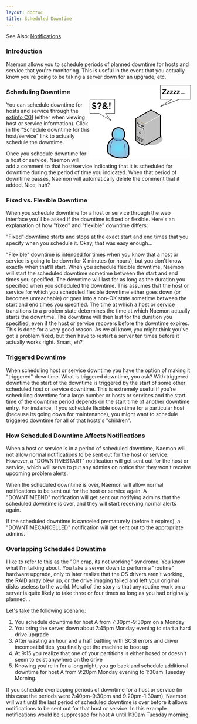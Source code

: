 ```yaml
---
layout: doctoc
title: Scheduled Downtime
---
```

<span class="glyphicon glyphicon-arrow-right"></span> See Also: <a href="notifications.html">Notifications</a>

### Introduction

Naemon allows you to schedule periods of planned downtime for hosts and service that you're monitoring.  This is useful in the event that you actually know you're going to be taking a server down for an upgrade, etc.

<img src="images/downtime.png" border="0" style="float: right;" alt="Scheduled Downtime" title="Scheduled Downtime">

### Scheduling Downtime

You can schedule downtime for hosts and service through the <a href="cgis.html#extinfo_cgi">extinfo CGI</a> (either when viewing host or service information).  Click in the "Schedule downtime for this host/service" link to actually schedule the downtime.

Once you schedule downtime for a host or service, Naemon will add a comment to that host/service indicating that it is scheduled for downtime during the period of time you indicated.  When that period of downtime passes, Naemon will automatically delete the comment that it added.  Nice, huh?

### Fixed vs. Flexible Downtime

When you schedule downtime for a host or service through the web interface you'll be asked if the downtime is fixed or flexible.  Here's an explanation of how "fixed" and "flexible" downtime differs:

"Fixed" downtime starts and stops at the exact start and end times that you specify when you schedule it.  Okay, that was easy enough...

"Flexible" downtime is intended for times when you know that a host or service is going to be down for X minutes (or hours), but you don't know exactly when that'll start.  When you schedule flexible downtime, Naemon will start the scheduled downtime sometime between the start and end times you specified.  The downtime will last for as long as the duration you specified when you scheduled the downtime.  This assumes that the host or service for which you scheduled flexible downtime either goes down (or becomes unreachable) or goes into a non-OK state sometime between the start and end times you specified.  The time at which a host or service transitions to a problem state determines the time at which Naemon actually starts the downtime.  The downtime will then last for the duration you specified, even if the host or service recovers before the downtime expires.  This is done for a very good reason.  As we all know, you might think you've got a problem fixed, but then have to restart a server ten times before it actually works right.  Smart, eh?

### Triggered Downtime

When scheduling host or service downtime you have the option of making it "triggered" downtime.  What is triggered downtime, you ask?  With triggered downtime the start of the downtime is triggered by the start of some other scheduled host or service downtime.  This is extremely useful if you're scheduling downtime for a large number or hosts or services and the start time of the downtime period depends on the start time of another downtime entry.  For instance, if you schedule flexible downtime for a particular host (because its going down for maintenance), you might want to schedule triggered downtime for all of that hosts's "children".

### How Scheduled Downtime Affects Notifications

When a host or service is in a period of scheduled downtime, Naemon will not allow normal notifications to be sent out for the host or service.  However, a "DOWNTIMESTART" notification will get sent out for the host or service, which will serve to put any admins on notice that they won't receive upcoming problem alerts.

When the scheduled downtime is over, Naemon will allow normal notifications to be sent out for the host or service again.  A "DOWNTIMEEND" notification will get sent out notifying admins that the scheduled downtime is over, and they will start receiving normal alerts again.

If the scheduled downtime is canceled prematurely (before it expires), a "DOWNTIMECANCELLED" notification will get sent out to the appropriate admins.

### Overlapping Scheduled Downtime

I like to refer to this as the "Oh crap, its not working" syndrome.  You know what I'm talking about.  You take a server down to perform a "routine" hardware upgrade, only to later realize that the OS drivers aren't working, the RAID array blew up, or the drive imaging failed and left your original disks useless to the world.  Moral of the story is that any routine work on a server is quite likely to take three or four times as long as you had originally planned...

Let's take the following scenario:

<ol>
<li>You schedule downtime for host A from 7:30pm-9:30pm on a Monday
<li>You bring the server down about 7:45pm Monday evening to start a hard drive upgrade
<li>After wasting an hour and a half battling with SCSI errors and driver incompatibilities, you finally get the machine to boot up
<li>At 9:15 you realize that one of your partitions is either hosed or doesn't seem to exist anywhere on the drive
<li>Knowing you're in for a long night, you go back and schedule additional downtime for host A from 9:20pm Monday evening to 1:30am Tuesday Morning.
</ol>

If you schedule overlapping periods of downtime for a host or service (in this case the periods were 7:40pm-9:30pm and 9:20pm-1:30am), Naemon will wait until the last period of scheduled downtime is over before it allows notifications to be sent out for that host or service.  In this example notifications would be suppressed for host A until 1:30am Tuesday morning.
